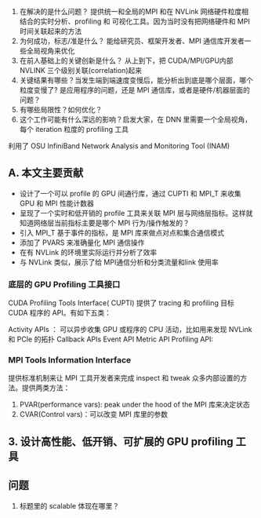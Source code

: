 1. 在解决的是什么问题？ 提供统一和全局的MPI 和在 NVLink 网络硬件粒度相结合的实时分析、profiling 和 可视化工具。因为当时没有把网络硬件和 MPI 时间关联起来的方法
2. 为何成功，标志/准是什么？ 能给研究员、框架开发者、MPI 通信库开发者一些全局视角来优化
3. 在前人基础上的关键创新是什么？ 从上到下，把 CUDA/MPI/GPU内部 NVLINK 三个级别关联(correlation)起来
4. 关键结果有哪些？当发生端到端速度变慢后，能分析出到底是哪个层面，哪个粒度变慢了? 是应用程序的问题，还是 MPI 通信库，或者是硬件/机器层面的问题？
5. 有哪些局限性？如何优化？
6. 这个工作可能有什么深远的影响？启发大家，在 DNN 里需要一个全局视角，每个 iteration 粒度的 profiling 工具


利用了 OSU InfiniBand Network Analysis and Monitoring Tool (INAM)

## A. 本文主要贡献
* 设计了一个可以 profile 的 GPU 间通行库，通过 CUPTI 和 MPI_T 来收集 GPU 和 MPI 性能计数器
* 呈现了一个实时和低开销的 profile 工具来关联 MPI 层与网络层指标。这样就知道网络层当前指标主要是哪个 MPI 行为/操作触发的？
* 引入 MPI_T 基于事件的指标，是 MPI 库来做点对点和集合通信模式
* 添加了 PVARS 来准确量化 MPI 通信操作
* 在有 NVLink 的环境里实际运行并分析了效率
* 与 NVLink 类似，展示了给 MPI通信分析和分类流量和link 使用率

### 底层的 GPU Profiling 工具接口
CUDA Profiling Tools Interface( CUPTI) 提供了 tracing 和 profiling 目标 CUDA 程序的 API。有如下五类：

Activity APIs ： 可以异步收集 GPU 或程序的 CPU 活动，比如用来发现 NVLink 和 PCIe 的拓扑
Callback APIs
Event API
Metric API
Profiling API:

### MPI Tools Information Interface
提供标准机制来让 MPI 工具开发者来完成 inspect 和 tweak 众多内部设置的方法。提供两类方法：
1. PVAR(performance vars): peak under the hood of the MPI 库来决定状态
2. CVAR(Control vars)：可以改变 MPI 库里的参数

## 3. 设计高性能、低开销、可扩展的 GPU profiling 工具
                                                  
                                                  
## 问题
1. 标题里的 scalable 体现在哪里？



